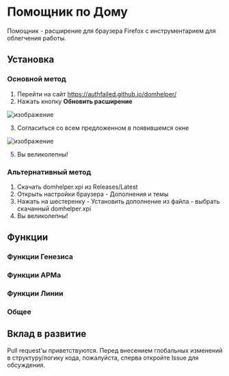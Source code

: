 # Помощник по Дому

Помощник - расширение для браузера Firefox с инструментарием для облегчения работы.

## Установка

### Основной метод
1. Перейти на сайт https://authfailed.github.io/domhelper/
2. Нажать кнопку **Обновить расширение**

![изображение](https://github.com/user-attachments/assets/67f16be4-4bf2-4c70-9ddd-03bde14e0752)

3. Согласиться со всем предложенном в появившемся окне

![изображение](https://github.com/user-attachments/assets/8414c10d-48b2-471f-80e3-6668369963ed)

5. Вы великолепны!

### Альтернативный метод
1. Скачать domhelper.xpi из Releases/Latest
2. Открыть настройки браузера - Дополнения и темы
3. Нажать на шестеренку - Установить дополнение из файла - выбрать скачанный domhelper.xpi 
4. Вы великолепны!

## Функции
### Функции Генезиса


### Функции АРМа


### Функции Линии


### Общее

## Вклад в развитие

Pull request'ы приветствуются. Перед внесением глобальных изменений в структуру/логику кода, пожалуйста, сперва откройте Issue для обсуждения.

